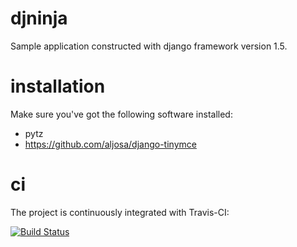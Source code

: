 djninja
=======

Sample application constructed with django framework version 1.5.

installation
============

Make sure you've got the following software installed:

 * pytz
 * https://github.com/aljosa/django-tinymce

ci
==

The project is continuously integrated with Travis-CI:

[![Build Status](https://travis-ci.org/ducin/djninja.png?branch=master)](https://travis-ci.org/ducin/djninja)
